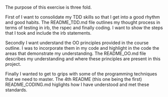 The purpose of this exercise is three fold.

First of I want to consolidate my TDD skills so that I get into a good rhythm and good habits.
The README_TDD.md file outlines my thought process in terms of testing in irb, the rspec and finally coding.
I want to show the steps that I took and include the irb statements.

Secondly I want understand the OO principles provided in the course outline. 
I was to incorporate them in my code and highlight in the code the areas that demonstrate my understanding.
The README_OO.md file describes my understanding and where these principles are present in this project.

Finally I wanted to get to grips with some of the programming techniques that we need to master.
The 4th README (this one being the first) README_CODING.md higlights how I have understood and met these standards.


